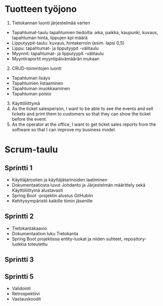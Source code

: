# Tuotteen työjono
1. Tietokannan luonti järjestelmää varten
- Tapahtumat-taulu tapahtumien tiedoilla: aika, paikka, kaupunki, kuvaus, tapahtuman hinta, lippujen kpl määrä
- Lipputyypit-taulu: kuvaus, hintakerroin (esim. lapsi 0,5)  
- Lippu: tapahtumat- ja lipputyypit -välitaulu
- Myynnit: tapahtumat- ja lipputyypit -välitaulu
- Myyntiraportit myyntipäivämäärän mukaan
2. CRUD-toimintojen luonti
- Tapahtuman lisäys
- Tapahtumien listaaminen
- Tapahtuman muokkaaminen
- Tapahtuman poisto
3. Käyttöliittymä
4. As the ticket salesperson, I want to be able to see the events and sell tickets and print them to customers so that they can show the ticket before the event.
5. As the operator at the office, I want to get ticket sales reports from the software so that I can improve my business model.

# Scrum-taulu
## Sprintti 1
- Käyttäjäroolien ja käyttäjätarinoiden laatiminen
- Dokumentaatiosta luvut Johdanto ja Järjestelmän määrittely sekä Käyttöliittymä alustavasti
- Spring Boot -projektin alustus GitHubiin
- Kehitysympäristö kaikille tiimin jäsenille

## Sprintti 2
- Tietokantakaavio
- Dokumentaation luku Tietokanta
- Spring Boot projektissa entity-luokat ja niiden suhteet, repository-luokkia toteutettu


## Sprintti 3


## Sprintti 5
- Validointi
- Retrospektiivi
- Vastauskoodit
